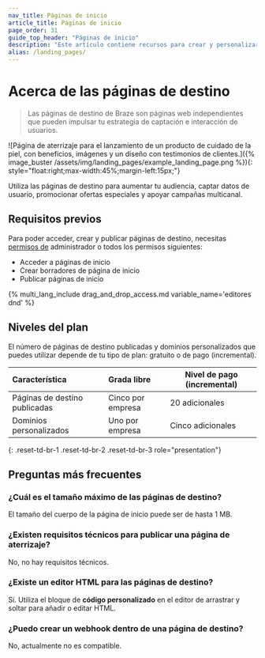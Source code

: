 ```yaml
---
nav_title: Páginas de inicio
article_title: Páginas de inicio
page_order: 31
guide_top_header: "Páginas de inicio"
description: "Este artículo contiene recursos para crear y personalizar páginas de destino Braze."
alias: /landing_pages/
---
```


# Acerca de las páginas de destino

> Las páginas de destino de Braze son páginas web independientes que pueden impulsar tu estrategia de captación e interacción de usuarios.

![Página de aterrizaje para el lanzamiento de un producto de cuidado de la piel, con beneficios, imágenes y un diseño con testimonios de clientes.]({% image_buster /assets/img/landing_pages/example_landing_page.png %}){: style="float:right;max-width:45%;margin-left:15px;"}

Utiliza las páginas de destino para aumentar tu audiencia, captar datos de usuario, promocionar ofertas especiales y apoyar campañas multicanal.

## Requisitos previos

Para poder acceder, crear y publicar páginas de destino, necesitas [permisos de]({{site.baseurl}}/user_guide/administrative/app_settings/manage_your_braze_users/user_permissions/#list-of-permissions) administrador o todos los permisos siguientes:

- Acceder a páginas de inicio
- Crear borradores de página de inicio
- Publicar páginas de inicio

{% multi_lang_include drag_and_drop_access.md variable_name='editores dnd' %}

## Niveles del plan

El número de páginas de destino publicadas y dominios personalizados que puedes utilizar depende de tu tipo de plan: gratuito o de pago (incremental).

| Característica                                                                                                   | Grada libre     | Nivel de pago (incremental)     |
| :---------------------------------------------------------------------------------------------------------------- | :--------------- | ----------------- |
| Páginas de destino publicadas                                                                 | Cinco por empresa | 20 adicionales |
| Dominios personalizados          | Uno por empresa | Cinco adicionales |
{: .reset-td-br-1 .reset-td-br-2 .reset-td-br-3 role="presentation"}

## Preguntas más frecuentes

### ¿Cuál es el tamaño máximo de las páginas de destino?

El tamaño del cuerpo de la página de inicio puede ser de hasta 1 MB.

### ¿Existen requisitos técnicos para publicar una página de aterrizaje?

No, no hay requisitos técnicos.

### ¿Existe un editor HTML para las páginas de destino?

Sí. Utiliza el bloque de **código personalizado** en el editor de arrastrar y soltar para añadir o editar HTML.

### ¿Puedo crear un webhook dentro de una página de destino?

No, actualmente no es compatible.

